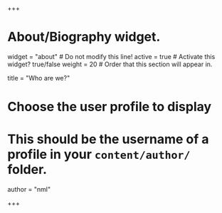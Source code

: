+++
# About/Biography widget.
widget = "about"  # Do not modify this line!
active = true  # Activate this widget? true/false
weight = 20  # Order that this section will appear in.

title = "Who are we?"

# Choose the user profile to display
# This should be the username of a profile in your `content/author/` folder.
author = "nml"


+++

